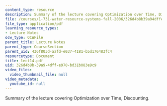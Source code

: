 ```yaml
---
content_type: resource
description: Summary of the lecture covering Optimization over Time, Discounting.
file: /courses/1-731-water-resource-systems-fall-2006/326d4b8b39a94dffe970bd31b083e9c9_lect14.pdf
file_type: application/pdf
learning_resource_types:
- Lecture Notes
ocw_type: OCWFile
parent_title: Lecture Notes
parent_type: CourseSection
parent_uid: 436f803d-aafd-e037-4181-b5d176483fc4
resourcetype: Document
title: lect14.pdf
uid: 326d4b8b-39a9-4dff-e970-bd31b083e9c9
video_files:
  video_thumbnail_file: null
video_metadata:
  youtube_id: null
---
```

Summary of the lecture covering Optimization over Time, Discounting.

